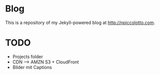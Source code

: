 # Blog

This is a repository of my Jekyll-powered blog at http://npiccolotto.com.

# TODO

* Projects folder
* CDN --> AMZN S3 + CloudFront
* Bilder mit Captions